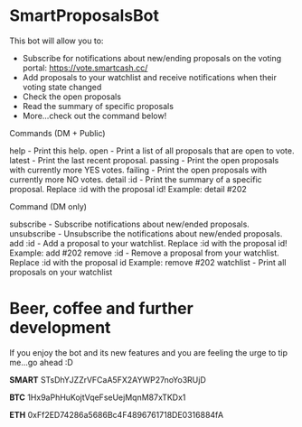 # SmartProposalsBot

This bot will allow you to:
 - Subscribe for notifications about new/ending proposals on the voting portal: https://vote.smartcash.cc/
 - Add proposals to your watchlist and receive notifications when their voting state changed
 - Check the open proposals
 - Read the summary of specific proposals
 - More...check out the command below!

Commands (DM + Public)

help - Print this help.
open - Print a list of all proposals that are open to vote.
latest - Print the last recent proposal.
passing - Print the open proposals with currently more YES votes.
failing - Print the open proposals with currently more NO votes.
detail :id - Print the summary of a specific proposal. Replace :id with the proposal id! Example: detail #202

Command (DM only)

subscribe - Subscribe notifications about new/ended proposals.
unsubscribe - Unsubscribe the notifications about new/ended proposals.
add :id - Add a proposal to your watchlist. Replace :id with the proposal id! Example: add #202
remove :id - Remove a proposal from your watchlist. Replace :id with the proposal id Example: remove #202
watchlist - Print all proposals on your watchlist


# Beer, coffee and further development
If you enjoy the bot and its new features and you are feeling the urge to tip me...go ahead :D

**SMART** STsDhYJZZrVFCaA5FX2AYWP27noYo3RUjD

**BTC** 1Hx9aPhHuKojtVqeFseUejMqnM87xTKDx1

**ETH** 0xFf2ED74286a5686Bc4F4896761718DE0316884fA
